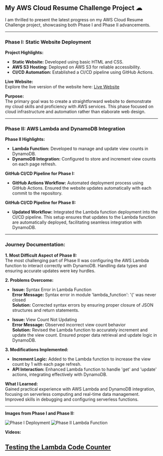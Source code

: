 ## My AWS Cloud Resume Challenge Project ☁

I am thrilled to present the latest progress on my AWS Cloud Resume Challenge project, showcasing both Phase I and Phase II advancements.

---

### Phase I: Static Website Deployment

**Project Highlights:**
- **Static Website:** Developed using basic HTML and CSS.
- **AWS S3 Hosting:** Deployed on AWS S3 for reliable accessibility.
- **CI/CD Automation:** Established a CI/CD pipeline using GitHub Actions.

**Live Website:**  
Explore the live version of the website here: [Live Website](https://lnkd.in/d2kfa-AB)

**Purpose:**  
The primary goal was to create a straightforward website to demonstrate my cloud skills and proficiency with AWS services. This phase focused on cloud infrastructure and automation rather than elaborate web design.

---

### Phase II: AWS Lambda and DynamoDB Integration

**Phase II Highlights:**
- **Lambda Function:** Developed to manage and update view counts in DynamoDB.
- **DynamoDB Integration:** Configured to store and increment view counts on each page refresh.

**GitHub CI/CD Pipeline for Phase I:**
- **GitHub Actions Workflow:** Automated deployment process using GitHub Actions. Ensured the website updates automatically with each commit to the repository.

**GitHub CI/CD Pipeline for Phase II:**
- **Updated Workflow:** Integrated the Lambda function deployment into the CI/CD pipeline. This setup ensures that updates to the Lambda function are automatically deployed, facilitating seamless integration with DynamoDB.

---

### Journey Documentation:

**1. Most Difficult Aspect of Phase II:**  
The most challenging part of Phase II was configuring the AWS Lambda function to interact correctly with DynamoDB. Handling data types and ensuring accurate updates were key hurdles.

**2. Problems Overcome:**

- **Issue:** Syntax Error in Lambda Function  
  **Error Message:** Syntax error in module 'lambda_function': '{' was never closed  
  **Solution:** Corrected syntax errors by ensuring proper closure of JSON structures and return statements.

- **Issue:** View Count Not Updating  
  **Error Message:** Observed incorrect view count behavior  
  **Solution:** Revised the Lambda function to accurately increment and update the view count. Ensured proper data retrieval and update logic in DynamoDB.

**3. Modifications Implemented:**

- **Increment Logic:** Added to the Lambda function to increase the view count by 1 with each page refresh.
- **API Interaction:** Enhanced Lambda function to handle 'get' and 'update' actions, integrating effectively with DynamoDB.

**What I Learned:**  
Gained practical experience with AWS Lambda and DynamoDB integration, focusing on serverless computing and real-time data management. Improved skills in debugging and configuring serverless functions.

---

**Images from Phase I and Phase II:**

![Phase I Deployment](assets/static-website.png)
![Phase II Lambda Function](assets/lambda-dynamodb.png)

**Videos:**

[Testing the Lambda Code Counter](https://example.com/video-link)
---
